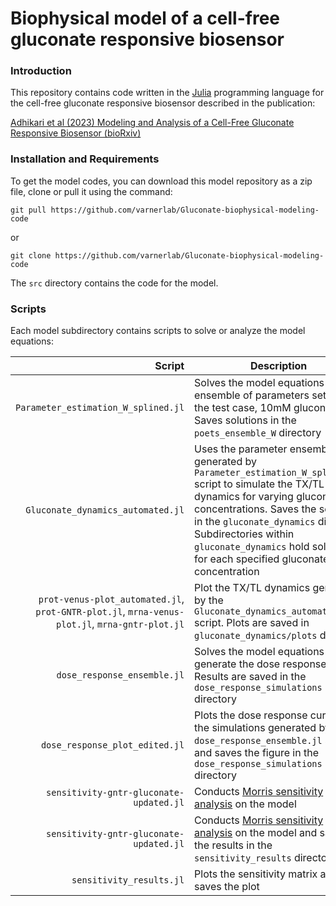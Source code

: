 # Biophysical model of a cell-free gluconate responsive biosensor

### Introduction
This repository contains code written in the [Julia](https://www.julialang.org) programming language for the cell-free gluconate responsive biosensor described in the publication: 

[Adhikari et al (2023) Modeling and Analysis of a Cell-Free Gluconate Responsive Biosensor (bioRxiv)](https://www.biorxiv.org/content/10.1101/2023.01.10.523462v1.full)


### Installation and Requirements

To get the model codes, you can download this model repository as a zip file, clone or pull it using the command:

	git pull https://github.com/varnerlab/Gluconate-biophysical-modeling-code

or

	git clone https://github.com/varnerlab/Gluconate-biophysical-modeling-code

The ``src`` directory contains the code for the model.

### Scripts
Each model subdirectory contains scripts to solve or analyze the model equations:

Script | Description
---: | ---
``Parameter_estimation_W_splined.jl`` | Solves the model equations for the ensemble of parameters sets for the test case, 10mM gluconate. Saves solutions in the ``poets_ensemble_W`` directory
``Gluconate_dynamics_automated.jl`` | Uses the parameter ensemble generated by ``Parameter_estimation_W_splined.jl`` script to simulate the TX/TL dynamics for varying gluconate concentrations. Saves the solutions in the ``gluconate_dynamics`` directory. Subdirectories within ``gluconate_dynamics`` hold solutions for each specified gluconate concentration
``prot-venus-plot_automated.jl``, ``prot-GNTR-plot.jl``, ``mrna-venus-plot.jl``, ``mrna-gntr-plot.jl`` | Plot the TX/TL dynamics generated by the ``Gluconate_dynamics_automated.jl`` script. Plots are saved in ``gluconate_dynamics/plots`` directory
``dose_response_ensemble.jl`` | Solves the model equations to generate the dose response curve. Results are saved in the ``dose_response_simulations`` directory
 ``dose_response_plot_edited.jl`` | Plots the dose response curve from the simulations generated by the ``dose_response_ensemble.jl`` script and saves the figure in the ``dose_response_simulations`` directory
``sensitivity-gntr-gluconate-updated.jl`` | Conducts [Morris sensitivity analysis](https://doi.org/10.2307%2F1269043) on the model
``sensitivity-gntr-gluconate-updated.jl`` | Conducts [Morris sensitivity analysis](https://doi.org/10.2307%2F1269043) on the model and saves the results in the ``sensitivity_results`` directory
``sensitivity_results.jl`` | Plots the sensitivity matrix and saves the plot
